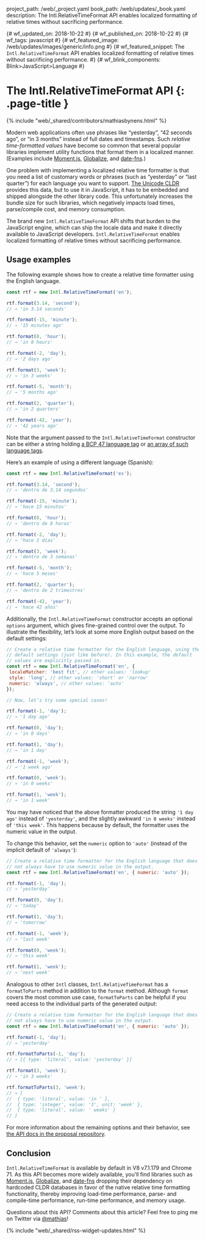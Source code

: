 project_path: /web/_project.yaml
book_path: /web/updates/_book.yaml
description: The Intl.RelativeTimeFormat API enables localized formatting of relative times without sacrificing performance.

{# wf_updated_on: 2018-10-22 #}
{# wf_published_on: 2018-10-22 #}
{# wf_tags: javascript #}
{# wf_featured_image: /web/updates/images/generic/info.png #}
{# wf_featured_snippet: The `Intl.RelativeTimeFormat` API enables localized formatting of relative times without sacrificing performance. #}
{# wf_blink_components: Blink>JavaScript>Language #}

# The Intl.RelativeTimeFormat API {: .page-title }

{% include "web/_shared/contributors/mathiasbynens.html" %}

Modern web applications often use phrases like “yesterday”, “42 seconds ago”, or “in 3 months”
instead of full dates and timestamps. Such _relative time-formatted values_ have become so common
that several popular libraries implement utility functions that format them in a localized manner.
(Examples include [Moment.js](https://momentjs.com/),
[Globalize](https://github.com/globalizejs/globalize), and [date-fns](https://date-fns.org/docs/).)

One problem with implementing a localized relative time formatter is that you need a list of
customary words or phrases (such as “yesterday” or “last quarter”) for each language you want to
support. [The Unicode CLDR](http://cldr.unicode.org/) provides this data, but to use it in
JavaScript, it has to be embedded and shipped alongside the other library code. This unfortunately
increases the bundle size for such libraries, which negatively impacts load times, parse/compile
cost, and memory consumption.

The brand new `Intl.RelativeTimeFormat` API shifts that burden to the JavaScript engine, which can
ship the locale data and make it directly available to JavaScript developers.
`Intl.RelativeTimeFormat` enables localized formatting of relative times without sacrificing
performance.

## Usage examples

The following example shows how to create a relative time formatter using the English language.

```js
const rtf = new Intl.RelativeTimeFormat('en');

rtf.format(3.14, 'second');
// → 'in 3.14 seconds'

rtf.format(-15, 'minute');
// → '15 minutes ago'

rtf.format(8, 'hour');
// → 'in 8 hours'

rtf.format(-2, 'day');
// → '2 days ago'

rtf.format(3, 'week');
// → 'in 3 weeks'

rtf.format(-5, 'month');
// → '5 months ago'

rtf.format(2, 'quarter');
// → 'in 2 quarters'

rtf.format(-42, 'year');
// → '42 years ago'
```

Note that the argument passed to the `Intl.RelativeTimeFormat` constructor can be either a string
holding [a BCP 47 language tag](https://tools.ietf.org/html/rfc5646) or [an array of such language
tags](https://developer.mozilla.org/en-US/docs/Web/JavaScript/Reference/Global_Objects/Intl#Locale_identification_and_negotiation).

Here’s an example of using a different language (Spanish):

```js
const rtf = new Intl.RelativeTimeFormat('es');

rtf.format(3.14, 'second');
// → 'dentro de 3,14 segundos'

rtf.format(-15, 'minute');
// → 'hace 15 minutos'

rtf.format(8, 'hour');
// → 'dentro de 8 horas'

rtf.format(-2, 'day');
// → 'hace 2 días'

rtf.format(3, 'week');
// → 'dentro de 3 semanas'

rtf.format(-5, 'month');
// → 'hace 5 meses'

rtf.format(2, 'quarter');
// → 'dentro de 2 trimestres'

rtf.format(-42, 'year');
// → 'hace 42 años'
```

Additionally, the `Intl.RelativeTimeFormat` constructor accepts an optional `options` argument,
which gives fine-grained control over the output. To illustrate the flexibility, let’s look at some
more English output based on the default settings:

```js
// Create a relative time formatter for the English language, using the
// default settings (just like before). In this example, the default
// values are explicitly passed in.
const rtf = new Intl.RelativeTimeFormat('en', {
 localeMatcher: 'best fit', // other values: 'lookup'
 style: 'long', // other values: 'short' or 'narrow'
 numeric: 'always', // other values: 'auto'
});

// Now, let’s try some special cases!

rtf.format(-1, 'day');
// → '1 day ago'

rtf.format(0, 'day');
// → 'in 0 days'

rtf.format(1, 'day');
// → 'in 1 day'

rtf.format(-1, 'week');
// → '1 week ago'

rtf.format(0, 'week');
// → 'in 0 weeks'

rtf.format(1, 'week');
// → 'in 1 week'
```

You may have noticed that the above formatter produced the string `'1 day ago'` instead of
`'yesterday'`, and the slightly awkward `'in 0 weeks'` instead of `'this week'`. This happens
because by default, the formatter uses the numeric value in the output.

To change this behavior, set the `numeric` option to `'auto'` (instead of the implicit default of
`'always'`):

```js
// Create a relative time formatter for the English language that does
// not always have to use numeric value in the output.
const rtf = new Intl.RelativeTimeFormat('en', { numeric: 'auto' });

rtf.format(-1, 'day');
// → 'yesterday'

rtf.format(0, 'day');
// → 'today'

rtf.format(1, 'day');
// → 'tomorrow'

rtf.format(-1, 'week');
// → 'last week'

rtf.format(0, 'week');
// → 'this week'

rtf.format(1, 'week');
// → 'next week'
```

Analogous to other `Intl` classes, `Intl.RelativeTimeFormat` has a `formatToParts` method in
addition to the `format` method. Although `format` covers the most common use case, `formatToParts`
can be helpful if you need access to the individual parts of the generated output:

```js
// Create a relative time formatter for the English language that does
// not always have to use numeric value in the output.
const rtf = new Intl.RelativeTimeFormat('en', { numeric: 'auto' });

rtf.format(-1, 'day');
// → 'yesterday'

rtf.formatToParts(-1, 'day');
// → [{ type: 'literal', value: 'yesterday' }]

rtf.format(3, 'week');
// → 'in 3 weeks'

rtf.formatToParts(3, 'week');
// → [
//  { type: 'literal', value: 'in ' },
//  { type: 'integer', value: '3', unit: 'week' },
//  { type: 'literal', value: ' weeks' }
// ]
```

For more information about the remaining options and their behavior, see [the API docs in the
proposal repository](https://github.com/tc39/proposal-intl-relative-time#api).

## Conclusion

`Intl.RelativeTimeFormat` is available by default in V8 v7.1.179 and Chrome 71. As this API becomes
more widely available, you’ll find libraries such as [Moment.js](https://momentjs.com/),
[Globalize](https://github.com/globalizejs/globalize), and [date-fns](https://date-fns.org/docs/)
dropping their dependency on hardcoded CLDR databases in favor of the native relative time
formatting functionality, thereby improving load-time performance, parse- and compile-time
performance, run-time performance, and memory usage.

Questions about this API? Comments about this article? Feel free to ping me on Twitter via
[@mathias](https://twitter.com/mathias)!

{% include "web/_shared/rss-widget-updates.html" %}
